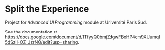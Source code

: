 # Split the Experience
Project for _Advanced UI Programming_ module at Université Paris Sud.

See the documentation at https://docs.google.com/document/d/1TfyyQ0bmjZdgwFBxHP4cm9XUumqI5dSziI-OZ_UzrNQ/edit?usp=sharing.
